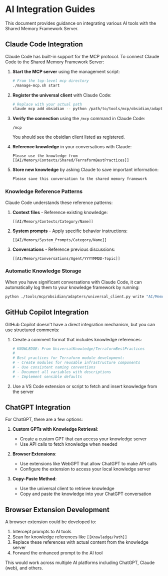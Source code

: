 # AI Integration Guides

This document provides guidance on integrating various AI tools with the Shared Memory Framework Server.

## Claude Code Integration

Claude Code has built-in support for the MCP protocol. To connect Claude Code to the Shared Memory Framework Server:

1. **Start the MCP server** using the management script:
   ```bash
   # From the top-level mcp directory
   ./manage-mcp.sh start
   ```

2. **Register the universal client** with Claude Code:
   ```bash
   # Replace with your actual path
   claude mcp add obsidian -- python /path/to/tools/mcp/obsidian/adapters/universal_client.py
   ```

3. **Verify the connection** using the `/mcp` command in Claude Code:
   ```
   /mcp
   ```
   
   You should see the obsidian client listed as registered.

4. **Reference knowledge** in your conversations with Claude:
   ```
   Please use the knowledge from [[AI/Memory/Contexts/Shared/TerraformBestPractices]]
   ```

5. **Store new knowledge** by asking Claude to save important information:
   ```
   Please save this conversation to the shared memory framework
   ```

### Knowledge Reference Patterns

Claude Code understands these reference patterns:

1. **Context files** - Reference existing knowledge:
   ```
   [[AI/Memory/Contexts/Category/Name]]
   ```

2. **System prompts** - Apply specific behavior instructions:
   ```
   [[AI/Memory/System_Prompts/Category/Name]]
   ```

3. **Conversations** - Reference previous discussions:
   ```
   [[AI/Memory/Conversations/Agent/YYYYMMDD-Topic]]
   ```

### Automatic Knowledge Storage

When you have significant conversations with Claude Code, it can automatically log them to your knowledge framework by running:

```bash
python ./tools/mcp/obsidian/adapters/universal_client.py write "AI/Memory/Conversations/Claude/$(date +%Y%m%d)-Topic.md" "Conversation content here"
```

## GitHub Copilot Integration

GitHub Copilot doesn't have a direct integration mechanism, but you can use structured comments:

1. Create a comment format that includes knowledge references:
   ```python
   # KNOWLEDGE: From UniversalKnowledge/TerraformBestPractices
   # 
   # Best practices for Terraform module development:
   # - Create modules for reusable infrastructure components
   # - Use consistent naming conventions
   # - Document all variables with descriptions
   # - Implement sensible defaults
   ```

2. Use a VS Code extension or script to fetch and insert knowledge from the server

## ChatGPT Integration

For ChatGPT, there are a few options:

1. **Custom GPTs with Knowledge Retrieval**:
   - Create a custom GPT that can access your knowledge server
   - Use API calls to fetch knowledge when needed

2. **Browser Extensions**:
   - Use extensions like WebGPT that allow ChatGPT to make API calls
   - Configure the extension to access your local knowledge server

3. **Copy-Paste Method**:
   - Use the universal client to retrieve knowledge
   - Copy and paste the knowledge into your ChatGPT conversation

## Browser Extension Development

A browser extension could be developed to:

1. Intercept prompts to AI tools
2. Scan for knowledge references like `[[Knowledge/Path]]`
3. Replace these references with actual content from the knowledge server
4. Forward the enhanced prompt to the AI tool

This would work across multiple AI platforms including ChatGPT, Claude (web), and others.